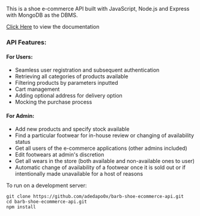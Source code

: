 This is a shoe e-commerce API built with JavaScript, Node.js and Express with MongoDB as the DBMS.

[Click Here](https://documenter.getpostman.com/view/30687617/2sAXjM2rH7) to view the documentation

### API Features:
#### For Users:
- Seamless user registration and subsequent authentication
- Retrieving all categories of products available
- Filtering products by parameters inputted
- Cart management
- Adding optional address for delivery option
- Mocking the purchase process

#### For Admin:
- Add new products and specify stock available
- Find a particular footwear for in-house review or changing of availability status
- Get all users of the e-commerce applications (other admins included)
- Edit footwears at admin's discretion
- Get all wears in the store (both available and non-available ones to user)
- Automatic change of availability of a footwear once it is sold out or if intentionally made unavailable for a host of reasons

To run on a development server:
```
git clone https://github.com/adedapo0x/barb-shoe-ecommerce-api.git
cd barb-shoe-ecommerce-api.git
npm install
  
